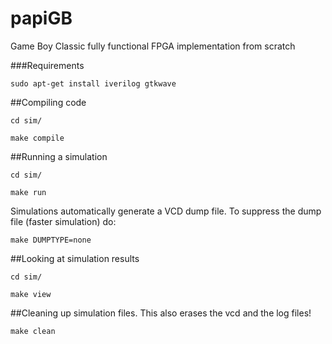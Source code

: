 # papiGB
Game Boy Classic fully functional FPGA implementation from scratch

###Requirements

`sudo apt-get install iverilog gtkwave`

##Compiling code

`cd sim/`

`make compile`

##Running a simulation

`cd sim/`

`make run`

Simulations automatically generate a VCD dump file. To suppress the dump file (faster simulation) do:

`make DUMPTYPE=none`


##Looking at simulation results

`cd sim/`

`make view`

##Cleaning up simulation files. This also erases the vcd and the log files!

`make clean`
